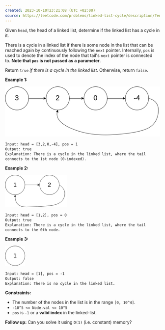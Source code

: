 ```yaml
---
created: 2023-10-10T23:21:08 (UTC +02:00)
source: https://leetcode.com/problems/linked-list-cycle/description/?envType=study-plan-v2&envId=top-interview-150
---
```

Given `head`, the head of a linked list, determine if the linked list has a cycle in it.

There is a cycle in a linked list if there is some node in the list that can be reached again by continuously following the `next` pointer. Internally, `pos` is used to denote the index of the node that tail's `next` pointer is connected to. **Note that `pos` is not passed as a parameter**.

Return `true` _if there is a cycle in the linked list_. Otherwise, return `false`.

**Example 1:**

![img.png](img.png)

```
Input: head = [3,2,0,-4], pos = 1
Output: true
Explanation: There is a cycle in the linked list, where the tail connects to the 1st node (0-indexed).

```

**Example 2:**

![img_1.png](img_1.png)

```
Input: head = [1,2], pos = 0
Output: true
Explanation: There is a cycle in the linked list, where the tail connects to the 0th node.

```

**Example 3:**

![img_2.png](img_2.png)

```
Input: head = [1], pos = -1
Output: false
Explanation: There is no cycle in the linked list.

```

**Constraints:**

-   The number of the nodes in the list is in the range `[0, 10^4]`.
-   `-10^5 <= Node.val <= 10^5`
-   `pos` is `-1` or a **valid index** in the linked-list.

**Follow up:** Can you solve it using `O(1)` (i.e. constant) memory?
